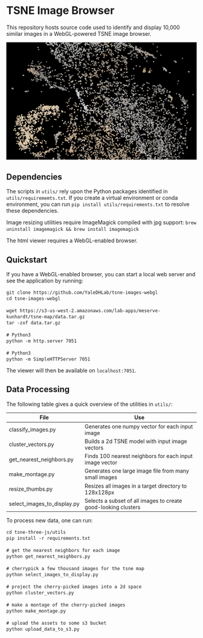 # TSNE Image Browser

This repository hosts source code used to identify and display 10,000 similar images in a WebGL-powered TSNE image browser. 

![App preview](/assets/images/preview.png?raw=true)

## Dependencies

The scripts in `utils/` rely upon the Python packages identified in `utils/requirememts.txt`. If you create a virtual environment or conda environment, you can run `pip install utils/requirements.txt` to resolve these dependencies.

Image resizing utilities require ImageMagick compiled with jpg support:
`brew uninstall imagemagick && brew install imagemagick`

The html viewer requires a WebGL-enabled browser.

## Quickstart

If you have a WebGL-enabled browser, you can start a local web server and see the application by running:

```
git clone https://github.com/YaleDHLab/tsne-images-webgl
cd tsne-images-webgl

wget https://s3-us-west-2.amazonaws.com/lab-apps/meserve-kunhardt/tsne-map/data.tar.gz
tar -zxf data.tar.gz

# Python3
python -m http.server 7051

# Python3
python -m SimpleHTTPServer 7051
```

The viewer will then be available on `localhost:7051`.

## Data Processing

The following table gives a quick overview of the utilities in `utils/`:

| File  | Use |
| ------------- | ------------- |
| classify_images.py | Generates one numpy vector for each input image |
| cluster_vectors.py  | Builds a 2d TSNE model with input image vectors  |
| get_nearest_neighbors.py | Finds 100 nearest neighbors for each input image vector |
| make_montage.py | Generates one large image file from many small images |
| resize_thumbs.py | Resizes all images in a target directory to 128x128px |
| select_images_to_display.py | Selects a subset of all images to create good-looking clusters |

To process new data, one can run:
```
cd tsne-three-js/utils
pip install -r requirements.txt

# get the nearest neighbors for each image
python get_nearest_neighbors.py

# cherrypick a few thousand images for the tsne map
python select_images_to_display.py

# project the cherry-picked images into a 2d space
python cluster_vectors.py

# make a montage of the cherry-picked images
python make_montage.py

# upload the assets to some s3 bucket
python upload_data_to_s3.py
